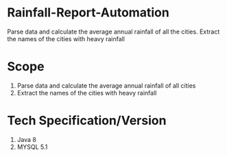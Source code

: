 # Rainfall-Report-Automation
Parse data and calculate the average annual rainfall of all the cities. Extract the names of the cities with heavy rainfall 

# Scope
1.	Parse data and calculate the average annual rainfall of all cities
2.	Extract the names of the cities with heavy rainfall 

#	Tech Specification/Version
1.	Java	8
2.	MYSQL	5.1
